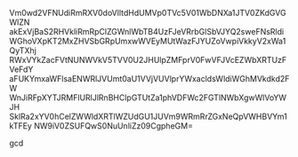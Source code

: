 Vm0wd2VFNUdiRmRXV0doVlltdHdUMVp0TVc5V01WbDNXa1JTV0ZKdGVGWlZN
akExVjBaS2RHVkliRmRpClZGWnlWbTB4UzFJeVRrbGlSbVJYQ2sweFNsRldi
WGhoVXpKT2MxZHVSbGRpUmxwWVEyMUtWazFJYUZoVwpiVkkyV2xWa1QyTXhj
RWxVYkZacFVtNUNWVkV5TVV0U2JHUlpZMFprV0FwVFJVcEZWbXRTUzFVeFdY
aFUKYmxaWFlsaENWRlJVUmt0aU1VVjVUVlprYWxacldsWldiWGhMVkdkd2FW
WnJiRFpXYTJRMFlURlJlRnBHClpGTUtZa1phVDFWc2FGTlNWbXgwWlVoYWJH
SklRa2xYV0hCelZWWldXRTlWZUdGU1JUVm9WRmRrZGxNeQpVWHBVYm1kTFEy
NW9iV0ZSUFQwS0NuUnliZz09CgpheGM=

gcd